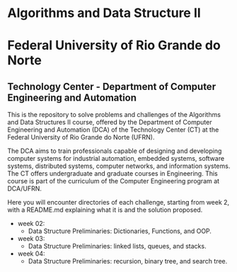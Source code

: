 # Algorithms and Data Structure II

# Federal University of Rio Grande do Norte
## Technology Center - Department of Computer Engineering and Automation

This is the repository to solve problems and challenges of the Algorithms and Data Structures II course, offered by the Department of Computer Engineering and Automation (DCA) of the Technology Center (CT) at the Federal University of Rio Grande do Norte (UFRN).

The DCA aims to train professionals capable of designing and developing computer systems for industrial automation, embedded systems, software systems, distributed systems, computer networks, and information systems. The CT offers undergraduate and graduate courses in Engineering. This course is part of the curriculum of the Computer Engineering program at DCA/UFRN.

Here you will encounter directories of each challenge, starting from week 2, with a README.md explaining what it is and the solution proposed.

- week 02:
  - Data Structure Preliminaries: Dictionaries, Functions, and OOP.
- week 03:
  - Data Structure Preliminaries: linked lists, queues, and stacks.
- week 04:
  - Data Structure Preliminaries: recursion, binary tree, and search tree.
